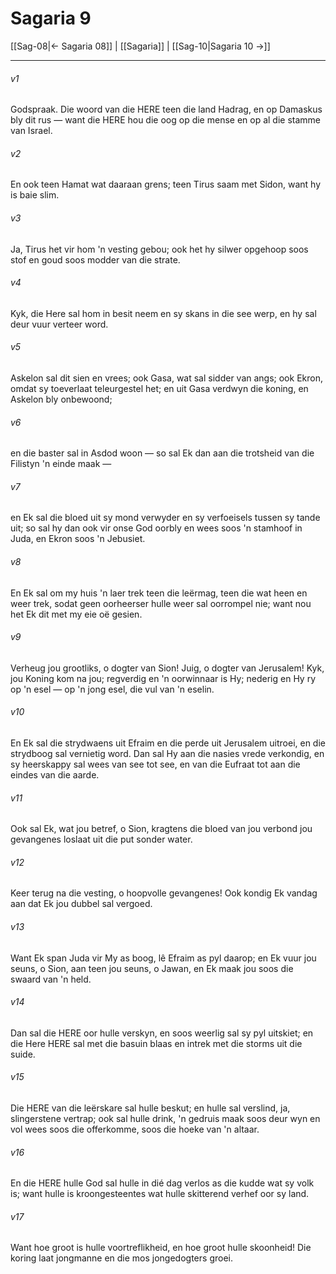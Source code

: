 # Sagaria 9

[[Sag-08|← Sagaria 08]] | [[Sagaria]] | [[Sag-10|Sagaria 10 →]]
***

###### v1
Godspraak. Die woord van die HERE teen die land Hadrag, en op Damaskus bly dit rus — want die HERE hou die oog op die mense en op al die stamme van Israel. 
###### v2
En ook teen Hamat wat daaraan grens; teen Tirus saam met Sidon, want hy is baie slim. 
###### v3
Ja, Tirus het vir hom 'n vesting gebou; ook het hy silwer opgehoop soos stof en goud soos modder van die strate. 
###### v4
Kyk, die Here sal hom in besit neem en sy skans in die see werp, en hy sal deur vuur verteer word. 
###### v5
Askelon sal dit sien en vrees; ook Gasa, wat sal sidder van angs; ook Ekron, omdat sy toeverlaat teleurgestel het; en uit Gasa verdwyn die koning, en Askelon bly onbewoond; 
###### v6
en die baster sal in Asdod woon — so sal Ek dan aan die trotsheid van die Filistyn 'n einde maak — 
###### v7
en Ek sal die bloed uit sy mond verwyder en sy verfoeisels tussen sy tande uit; so sal hy dan ook vir onse God oorbly en wees soos 'n stamhoof in Juda, en Ekron soos 'n Jebusiet. 
###### v8
En Ek sal om my huis 'n laer trek teen die leërmag, teen die wat heen en weer trek, sodat geen oorheerser hulle weer sal oorrompel nie; want nou het Ek dit met my eie oë gesien. 
###### v9
Verheug jou grootliks, o dogter van Sion! Juig, o dogter van Jerusalem! Kyk, jou Koning kom na jou; regverdig en 'n oorwinnaar is Hy; nederig en Hy ry op 'n esel — op 'n jong esel, die vul van 'n eselin. 
###### v10
En Ek sal die strydwaens uit Efraim en die perde uit Jerusalem uitroei, en die strydboog sal vernietig word. Dan sal Hy aan die nasies vrede verkondig, en sy heerskappy sal wees van see tot see, en van die Eufraat tot aan die eindes van die aarde. 
###### v11
Ook sal Ek, wat jou betref, o Sion, kragtens die bloed van jou verbond jou gevangenes loslaat uit die put sonder water. 
###### v12
Keer terug na die vesting, o hoopvolle gevangenes! Ook kondig Ek vandag aan dat Ek jou dubbel sal vergoed. 
###### v13
Want Ek span Juda vir My as boog, lê Efraim as pyl daarop; en Ek vuur jou seuns, o Sion, aan teen jou seuns, o Jawan, en Ek maak jou soos die swaard van 'n held. 
###### v14
Dan sal die HERE oor hulle verskyn, en soos weerlig sal sy pyl uitskiet; en die Here HERE sal met die basuin blaas en intrek met die storms uit die suide. 
###### v15
Die HERE van die leërskare sal hulle beskut; en hulle sal verslind, ja, slingerstene vertrap; ook sal hulle drink, 'n gedruis maak soos deur wyn en vol wees soos die offerkomme, soos die hoeke van 'n altaar. 
###### v16
En die HERE hulle God sal hulle in dié dag verlos as die kudde wat sy volk is; want hulle is kroongesteentes wat hulle skitterend verhef oor sy land. 
###### v17
Want hoe groot is hulle voortreflikheid, en hoe groot hulle skoonheid! Die koring laat jongmanne en die mos jongedogters groei. 
